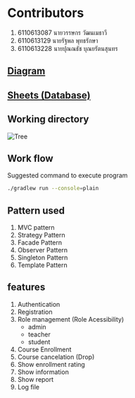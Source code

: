 # Contributors

1. 6110613087 นายวรรษกร วัฒนเมธาวี
2. 6110613129 นายรัฐพล พุทธรักษา
3. 6110613228 นายปุณณธัช บุณยรัตนสุนทร

## [Diagram](https://drive.google.com/file/d/1TTBXyCYtnWH27qlyUgyRRR6Qz9za2iwF/view?usp=sharing)

## [Sheets (Database)](https://docs.google.com/spreadsheets/d/1DxtOiUtrHAg91Ui-A4xYYjMNkj8TMjLKcVKenF2yKIU/view)

## Working directory

![Tree](https://user-images.githubusercontent.com/61135042/114538718-df87dc00-9c7d-11eb-8d09-ea8790ef813b.JPG)

## Work flow

Suggested command to execute program

```bash
./gradlew run --console=plain
```

## Pattern used

1. MVC pattern
2. Strategy Pattern
3. Facade Pattern
4. Observer Pattern
5. Singleton Pattern
6. Template Pattern

## features

1. Authentication
2. Registration
3. Role management (Role Acessibility)
    - admin
    - teacher
    - student
4. Course Enrollment
5. Course cancelation (Drop)
6. Show enrollment rating
7. Show information
8. Show report
9. Log file
